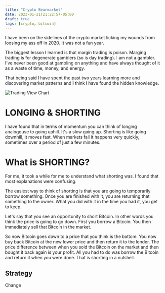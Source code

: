 ```yaml
---
title: "Crypto Bearmarket"
date: 2023-01-21T21:22:57-05:00
draft: true
tags: [crypto, bitcoin]
---
```

I have been on the sidelines of the crypto market licking my wounds from loosing my ass off in 2020. It was not a fun year. 

The biggest lesson I learned is that margin trading is poison. Marging trading is for degenerate gamblers (so is day trading). I am not a gambler. I've never been good at gambling on anything and have always thought of it as a waste of time, money, and energy. 

That being said I have spent the past two years learning more and discovering market patterns and I think I have found the hidden knowledge. 

![Trading View Chart](https://www.tradingview.com/x/jlL4dPc7/)

# LONGING & SHORTING

I have found that in terms of momentum you can think of longing analogouse to going uphill. It's a slow going up. Shorting is like going downhill, it moves fast. When markets fall it happens very quickly, sometimes over a period of just a few minutes. 

# What is SHORTING?

For me, it took a while for me to understand what shorting was. I found that most explanations were confusing. 

The easiest way to think of shorting is that you are going to temporarily borrow something. Once you are finished with it, you are returning that something to the owner. What you did with it in the time you had it, you get to keep. 

Let's say that you see an opportunity to short Bitcoin. In other words you think the price is going to go down. First you borrow a Bitcoin. You then immediately sell that Bitcoin in the market. 

So now Bitcoin goes down to a price that you think is the bottom. You now buy back Bitcoin at the new lower price and then return it to the lender. The price difference between when you sold the Bitcoin on the market and then bought it back again is your profit. All you had to do was borrow the Bitcoin and return it when you were done. That is shorting in a nutshell. 

## Strategy

Change 
